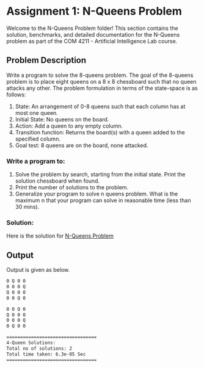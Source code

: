 # Assignment 1: N-Queens Problem

Welcome to the N-Queens Problem folder! This section contains the solution, benchmarks, and detailed documentation for the N-Queens problem as part of the COM 4211 - Artificial Intelligence Lab course.

## Problem Description

Write a program to solve the 8-queens problem. The goal of the 8-queens problem is to place eight queens on a 8 x 8 chessboard such that no queen attacks any other. The problem formulation in terms of the state-space is as follows:
1. State: An arrangement of 0-8 queens such that each column has at most one queen.
2. Initial State: No queens on the board.
3. Action: Add a queen to any empty column.
4. Transition function: Returns the board(s) with a queen added to the specified column.
5. Goal test: 8 queens are on the board, none attacked.
### Write a program to:
1. Solve the problem by search, starting from the initial state. Print the solution chessboard when found.
2. Print the number of solutions to the problem.
3. Generalize your program to solve n queens problem. What is the maximum n that your program can solve in reasonable time (less than 30 mins).

### Solution:
Here is the solution for [N-Queens Problem](N-Queen-Problem/N-Queen.cpp)

## Output
Output is given as below.
```bash
0 Q 0 0 
0 0 0 Q 
Q 0 0 0 
0 0 Q 0 

0 0 Q 0 
Q 0 0 0 
0 0 0 Q 
0 Q 0 0 

=================================
4-Queen Solutions:
Total no of solutions: 2
Total time taken: 6.3e-05 Sec
=================================
```
